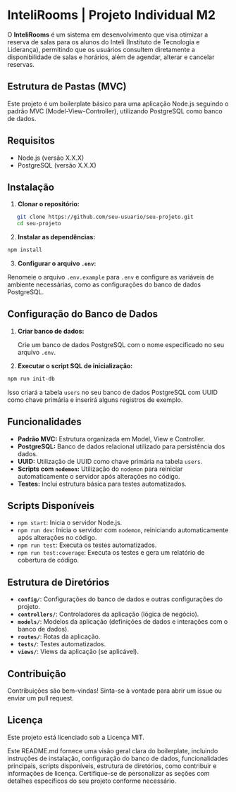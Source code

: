 # InteliRooms | Projeto Individual M2
O **InteliRooms** é um sistema em desenvolvimento que visa otimizar a reserva de salas para os alunos do Inteli (Instituto de Tecnologia e Liderança), permitindo que os usuários consultem diretamente a disponibilidade de salas e horários, além de agendar, alterar e cancelar reservas.

## Estrutura de Pastas (MVC)
Este projeto é um boilerplate básico para uma aplicação Node.js seguindo o padrão MVC (Model-View-Controller), utilizando PostgreSQL como banco de dados.

## Requisitos

- Node.js (versão X.X.X)
- PostgreSQL (versão X.X.X)

## Instalação

1. **Clonar o repositório:**

```bash
   git clone https://github.com/seu-usuario/seu-projeto.git
   cd seu-projeto
```

2. **Instalar as dependências:**
    
```bash
npm install
```
    
3. **Configurar o arquivo `.env`:**
    
Renomeie o arquivo `.env.example` para `.env` e configure as variáveis de ambiente necessárias, como as configurações do banco de dados PostgreSQL.
    

Configuração do Banco de Dados
------------------------------

1. **Criar banco de dados:**
    
    Crie um banco de dados PostgreSQL com o nome especificado no seu arquivo `.env`.
    
2. **Executar o script SQL de inicialização:**
    
```bash
npm run init-db
```
    
Isso criará a tabela `users` no seu banco de dados PostgreSQL com UUID como chave primária e inserirá alguns registros de exemplo.
    

Funcionalidades
---------------

* **Padrão MVC:** Estrutura organizada em Model, View e Controller.
* **PostgreSQL:** Banco de dados relacional utilizado para persistência dos dados.
* **UUID:** Utilização de UUID como chave primária na tabela `users`.
* **Scripts com `nodemon`:** Utilização do `nodemon` para reiniciar automaticamente o servidor após alterações no código.
* **Testes:** Inclui estrutura básica para testes automatizados.

Scripts Disponíveis
-------------------

* `npm start`: Inicia o servidor Node.js.
* `npm run dev`: Inicia o servidor com `nodemon`, reiniciando automaticamente após alterações no código.
* `npm run test`: Executa os testes automatizados.
* `npm run test:coverage`: Executa os testes e gera um relatório de cobertura de código.

Estrutura de Diretórios
-----------------------

* **`config/`**: Configurações do banco de dados e outras configurações do projeto.
* **`controllers/`**: Controladores da aplicação (lógica de negócio).
* **`models/`**: Modelos da aplicação (definições de dados e interações com o banco de dados).
* **`routes/`**: Rotas da aplicação.
* **`tests/`**: Testes automatizados.
* **`views/`**: Views da aplicação (se aplicável).

Contribuição
------------

Contribuições são bem-vindas! Sinta-se à vontade para abrir um issue ou enviar um pull request.

Licença
-------

Este projeto está licenciado sob a Licença MIT.

Este README.md fornece uma visão geral clara do boilerplate, incluindo instruções de instalação, configuração do banco de dados, funcionalidades principais, scripts disponíveis, estrutura de diretórios, como contribuir e informações de licença. Certifique-se de personalizar as seções com detalhes específicos do seu projeto conforme necessário.